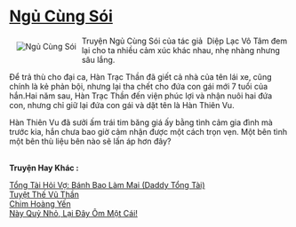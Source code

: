 <a href="https://utruyen.com/ngu-cung-soi/594/" title="Ngủ Cùng Sói"><h1>Ngủ Cùng Sói</h1></a><div style="display:table"><img align="right" style="float: left; padding: 10px;" src="https://utruyen.com/images/story/200x260/ngu-cung-soi.jpg" alt="Ngủ Cùng Sói">Truyện Ngủ Cùng Sói của tác giả  Diệp Lạc Vô Tâm đem lại cho ta nhiều cảm xúc khác nhau, nhẹ nhàng nhưng sâu lắng.<p></p>Để trả thù cho đại ca, Hàn Trạc Thần đã giết cả nhà của tên lái xe, cũng chính là kẻ phản bội, nhưng lại tha chết cho đứa con gái mới 7 tuổi của hắn.Hai năm sau, Hàn Trạc Thần đến viện phúc lợi và nhận nuôi hai đứa con, nhưng chỉ giữ lại đứa con gái và dặt tên là Hàn Thiên Vu.<p></p>Hàn Thiên Vu đã sưởi ấm trái tim băng giá ấy bằng tình cảm gia đình mà trước kia, hắn chưa bao giờ cảm nhận được một cách trọn vẹn. Một bên tình một bên thù liệu bên nào sẽ lấn áp hơn đây?</div><p><br><b>Truyện Hay Khác :</b></p><a href="https://utruyen.com/tong-tai-hoi-vo-banh-bao-lam-mai-daddy-tong-tai/19177/" alt="Tổng Tài Hỏi Vợ: Bánh Bao Làm Mai (Daddy Tổng Tài)">Tổng Tài Hỏi Vợ: Bánh Bao Làm Mai (Daddy Tổng Tài)</a><br/><a href="https://github.com/quanluxury/truyenhot/tree/master/truyenhay/16563/" alt="Tuyệt Thế Vũ Thần">Tuyệt Thế Vũ Thần</a><br/><a href="https://dammyh.wordpress.com/2019/11/07/chim-hoang-yen/" alt="Chim Hoàng Yến">Chim Hoàng Yến</a><br/><a href="https://www.flickr.com/photos/184340401@N07/48818748428/" alt="Này Quỷ Nhỏ, Lại Đây Ôm Một Cái!">Này Quỷ Nhỏ, Lại Đây Ôm Một Cái!</a><br/>